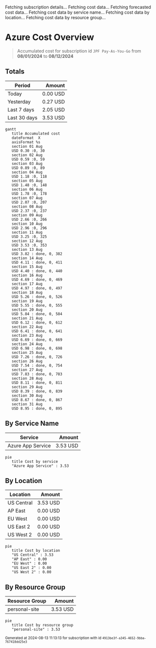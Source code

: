 Fetching subscription details...
Fetching cost data...
Fetching forecasted cost data...
Fetching cost data by service name...
Fetching cost data by location...
Fetching cost data by resource group...
# Azure Cost Overview

> Accumulated cost for subscription id `JPF Pay-As-You-Go` from **08/01/2024** to **08/12/2024**

## Totals

|Period|Amount|
|---|---:|
|Today|0.00 USD|
|Yesterday|0.27 USD|
|Last 7 days|2.05 USD|
|Last 30 days|3.53 USD|

```mermaid
gantt
   title Accumulated cost
   dateFormat  X
   axisFormat %s
   section 01 Aug
   USD 0.30 :0, 30
   section 02 Aug
   USD 0.59 :0, 59
   section 03 Aug
   USD 0.89 :0, 89
   section 04 Aug
   USD 1.18 :0, 118
   section 05 Aug
   USD 1.48 :0, 148
   section 06 Aug
   USD 1.78 :0, 178
   section 07 Aug
   USD 2.07 :0, 207
   section 08 Aug
   USD 2.37 :0, 237
   section 09 Aug
   USD 2.66 :0, 266
   section 10 Aug
   USD 2.96 :0, 296
   section 11 Aug
   USD 3.25 :0, 325
   section 12 Aug
   USD 3.53 :0, 353
   section 13 Aug
   USD 3.82 : done, 0, 382
   section 14 Aug
   USD 4.11 : done, 0, 411
   section 15 Aug
   USD 4.40 : done, 0, 440
   section 16 Aug
   USD 4.69 : done, 0, 469
   section 17 Aug
   USD 4.97 : done, 0, 497
   section 18 Aug
   USD 5.26 : done, 0, 526
   section 19 Aug
   USD 5.55 : done, 0, 555
   section 20 Aug
   USD 5.84 : done, 0, 584
   section 21 Aug
   USD 6.12 : done, 0, 612
   section 22 Aug
   USD 6.41 : done, 0, 641
   section 23 Aug
   USD 6.69 : done, 0, 669
   section 24 Aug
   USD 6.98 : done, 0, 698
   section 25 Aug
   USD 7.26 : done, 0, 726
   section 26 Aug
   USD 7.54 : done, 0, 754
   section 27 Aug
   USD 7.83 : done, 0, 783
   section 28 Aug
   USD 8.11 : done, 0, 811
   section 29 Aug
   USD 8.39 : done, 0, 839
   section 30 Aug
   USD 8.67 : done, 0, 867
   section 31 Aug
   USD 8.95 : done, 0, 895
```

## By Service Name

|Service|Amount|
|---|---:|
|Azure App Service|3.53 USD|

```mermaid
pie
   title Cost by service
   "Azure App Service" : 3.53
```

## By Location

|Location|Amount|
|---|---:|
|US Central|3.53 USD|
|AP East|0.00 USD|
|EU West|0.00 USD|
|US East 2|0.00 USD|
|US West 2|0.00 USD|

```mermaid
pie
   title Cost by location
   "US Central" : 3.53
   "AP East" : 0.00
   "EU West" : 0.00
   "US East 2" : 0.00
   "US West 2" : 0.00
```

## By Resource Group

|Resource Group|Amount|
|---|---:|
|personal-site|3.53 USD|

```mermaid
pie
   title Cost by resource group
   "personal-site" : 3.53
```

<sup>Generated at 2024-08-13 11:13:13 for subscription with id `4913be3f-a345-4652-9bba-767418dd25e3`</sup>
